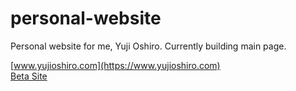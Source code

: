 # personal-website
Personal website for me, Yuji Oshiro. Currently building main page.

[www.yujioshiro.com](https://www.yujioshiro.com)</br>
[Beta Site](https://yujioshiro.github.io/personal-website/)
